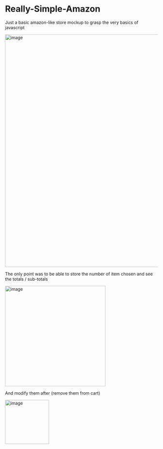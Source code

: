 # Really-Simple-Amazon

Just a basic amazon-like store mockup to grasp the very basics of javascript

<img width="767" alt="image" src="https://github.com/Hunknowow/Really-Simple-Amazon/assets/133628238/3cdae194-a015-4fd1-a5da-b61338e64314">

The only point was to be able to store the number of item chosen and see the totals / sub-totals

<img width="331" alt="image" src="https://github.com/Hunknowow/Really-Simple-Amazon/assets/133628238/bd7d31a2-dff2-467a-a99b-9702c0d31bfb">

And modify them after (remove them from cart)

<img width="145" alt="image" src="https://github.com/Hunknowow/Really-Simple-Amazon/assets/133628238/7122bc4c-7719-4a7a-aaeb-131b0cd702d0">
